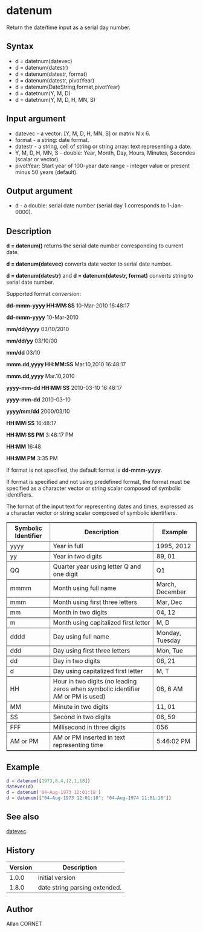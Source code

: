 # datenum

Return the date/time input as a serial day number.

## Syntax

- d = datetnum(datevec)
- d = datenum(datestr)
- d = datenum(datestr, format)
- d = datenum(datestr, pivotYear)
- d = datenum(DateString,format,pivotYear)
- d = datetnum(Y, M, D)
- d = datetnum(Y, M, D, H, MN, S)

## Input argument

- datevec - a vector: [Y, M, D, H, MN, S] or matrix N x 6.
- format - a string: date format.
- datestr - a string, cell of string or string array: text representing a date.
- Y, M, D, H, MN, S - double: Year, Month, Day, Hours, Minutes, Secondes (scalar or vector).
- pivotYear: Start year of 100-year date range - integer value or present minus 50 years (default).

## Output argument

- d - a double: serial date number (serial day 1 corresponds to 1-Jan-0000).

## Description

  <p><b>d = datenum()</b> returns the serial date number corresponding to current date.</p>
  <p><b>d = datenum(datevec)</b> converts date vector to serial date number.</p>
  <p><b>d = datenum(datestr)</b> and <b>d = datenum(datestr, format)</b> converts string to serial date number.</p>
  <p/>
  <p>Supported format conversion:</p>
  <p><b>dd-mmm-yyyy HH:MM:SS</b> 10-Mar-2010 16:48:17</p>
  <p><b>dd-mmm-yyyy</b> 10-Mar-2010</p>
  <p><b>mm/dd/yyyy</b> 03/10/2010</p>
  <p><b>mm/dd/yy</b> 03/10/00</p>
  <p><b>mm/dd</b> 03/10</p>
  <p><b>mmm.dd,yyyy HH:MM:SS</b> Mar.10,2010 16:48:17</p>
  <p><b>mmm.dd,yyyy</b> Mar.10,2010</p>
  <p><b>yyyy-mm-dd HH:MM:SS</b> 2010-03-10 16:48:17</p>
  <p><b>yyyy-mm-dd</b> 2010-03-10</p>
  <p><b>yyyy/mm/dd</b> 2000/03/10</p>
  <p><b>HH:MM:SS</b> 16:48:17</p>
  <p><b>HH:MM:SS PM</b> 3:48:17 PM</p>
  <p><b>HH:MM</b> 16:48</p>
  <p><b>HH:MM PM</b> 3:35 PM</p>
  <p/>
  <p>If format is not specified, the default format is <b>dd-mmm-yyyy</b>.</p>
  <p/>
  <p>If format is specified and not using predefined format, the format must be specified as a character vector or string scalar composed of symbolic identifiers.</p>
  <p>The format of the input text for representing dates and times, expressed as a character vector or string scalar composed of symbolic identifiers.</p>
  <p/>
  <table border="1">
    <tr>
      <th>Symbolic Identifier</th>
      <th>Description</th>
      <th>Example</th>
    </tr>
    <tr>
      <td>yyyy</td>
      <td>Year in full</td>
      <td>1995, 2012</td>
    </tr>
    <tr>
      <td>yy</td>
      <td>Year in two digits</td>
      <td>89, 01</td>
    </tr>
    <tr>
      <td>QQ</td>
      <td>Quarter year using letter Q and one digit</td>
      <td>Q1</td>
    </tr>
    <tr>
      <td>mmmm</td>
      <td>Month using full name</td>
      <td>March, December</td>
    </tr>
    <tr>
      <td>mmm</td>
      <td>Month using first three letters</td>
      <td>Mar, Dec</td>
    </tr>
    <tr>
      <td>mm</td>
      <td>Month in two digits</td>
      <td>04, 12</td>
    </tr>
    <tr>
      <td>m</td>
      <td>Month using capitalized first letter</td>
      <td>M, D</td>
    </tr>
    <tr>
      <td>dddd</td>
      <td>Day using full name</td>
      <td>Monday, Tuesday</td>
    </tr>
    <tr>
      <td>ddd</td>
      <td>Day using first three letters</td>
      <td>Mon, Tue</td>
    </tr>
    <tr>
      <td>dd</td>
      <td>Day in two digits</td>
      <td>06, 21</td>
    </tr>
    <tr>
      <td>d</td>
      <td>Day using capitalized first letter</td>
      <td>M, T</td>
    </tr>
    <tr>
      <td>HH</td>
      <td>Hour in two digits (no leading zeros when symbolic identifier AM or PM is used)</td>
      <td>06, 6 AM</td>
    </tr>
    <tr>
      <td>MM</td>
      <td>Minute in two digits</td>
      <td>11, 01</td>
    </tr>
    <tr>
      <td>SS</td>
      <td>Second in two digits</td>
      <td>06, 59</td>
    </tr>
    <tr>
      <td>FFF</td>
      <td>Millisecond in three digits</td>
      <td>056</td>
    </tr>
    <tr>
      <td>AM or PM</td>
      <td>AM or PM inserted in text representing time</td>
      <td>5:46:02 PM</td>
    </tr>
  </table>

## Example

```matlab
d = datenum([1973,8,4,12,1,18])
datevec(d)
d = datenum('04–Aug-1973 12:01:18')
d = datenum(["04–Aug-1973 12:01:18"; "04–Aug-1974 11:01:18"])
```

## See also

[datevec](datevec.md).

## History

| Version | Description                   |
| ------- | ----------------------------- |
| 1.0.0   | initial version               |
| 1.8.0   | date string parsing extended. |

## Author

Allan CORNET
